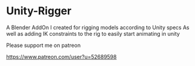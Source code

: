 # Unity-Rigger
A Blender AddOn I created for rigging models according to Unity specs
As well as adding IK constraints to the rig to easily start animating in unity


Please support me on patreon 

https://www.patreon.com/user?u=52689598
